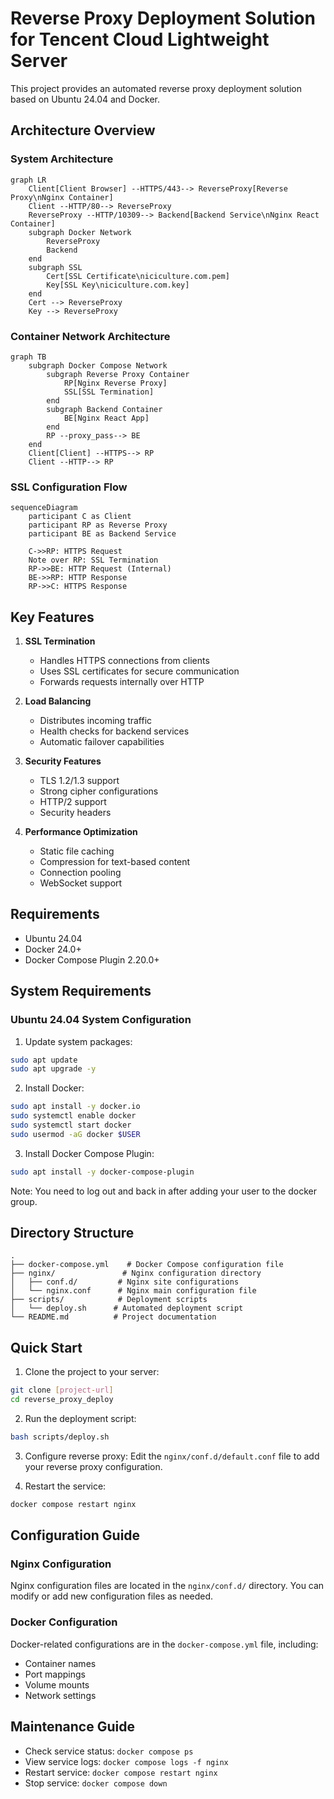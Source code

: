 # Reverse Proxy Deployment Solution for Tencent Cloud Lightweight Server

This project provides an automated reverse proxy deployment solution based on Ubuntu 24.04 and Docker.

## Architecture Overview

### System Architecture
```mermaid
graph LR
    Client[Client Browser] --HTTPS/443--> ReverseProxy[Reverse Proxy\nNginx Container]
    Client --HTTP/80--> ReverseProxy
    ReverseProxy --HTTP/10309--> Backend[Backend Service\nNginx React Container]
    subgraph Docker Network
        ReverseProxy
        Backend
    end
    subgraph SSL
        Cert[SSL Certificate\niciculture.com.pem]
        Key[SSL Key\niciculture.com.key]
    end
    Cert --> ReverseProxy
    Key --> ReverseProxy
```

### Container Network Architecture
```mermaid
graph TB
    subgraph Docker Compose Network
        subgraph Reverse Proxy Container
            RP[Nginx Reverse Proxy]
            SSL[SSL Termination]
        end
        subgraph Backend Container
            BE[Nginx React App]
        end
        RP --proxy_pass--> BE
    end
    Client[Client] --HTTPS--> RP
    Client --HTTP--> RP
```

### SSL Configuration Flow
```mermaid
sequenceDiagram
    participant C as Client
    participant RP as Reverse Proxy
    participant BE as Backend Service
    
    C->>RP: HTTPS Request
    Note over RP: SSL Termination
    RP->>BE: HTTP Request (Internal)
    BE->>RP: HTTP Response
    RP->>C: HTTPS Response
```

## Key Features

1. **SSL Termination**
   - Handles HTTPS connections from clients
   - Uses SSL certificates for secure communication
   - Forwards requests internally over HTTP

2. **Load Balancing**
   - Distributes incoming traffic
   - Health checks for backend services
   - Automatic failover capabilities

3. **Security Features**
   - TLS 1.2/1.3 support
   - Strong cipher configurations
   - HTTP/2 support
   - Security headers

4. **Performance Optimization**
   - Static file caching
   - Compression for text-based content
   - Connection pooling
   - WebSocket support

## Requirements

- Ubuntu 24.04
- Docker 24.0+
- Docker Compose Plugin 2.20.0+

## System Requirements

### Ubuntu 24.04 System Configuration

1. Update system packages:
```bash
sudo apt update
sudo apt upgrade -y
```

2. Install Docker:
```bash
sudo apt install -y docker.io
sudo systemctl enable docker
sudo systemctl start docker
sudo usermod -aG docker $USER
```

3. Install Docker Compose Plugin:
```bash
sudo apt install -y docker-compose-plugin
```

Note: You need to log out and back in after adding your user to the docker group.

## Directory Structure

```
.
├── docker-compose.yml    # Docker Compose configuration file
├── nginx/               # Nginx configuration directory
│   ├── conf.d/         # Nginx site configurations
│   └── nginx.conf      # Nginx main configuration file
├── scripts/            # Deployment scripts
│   └── deploy.sh      # Automated deployment script
└── README.md          # Project documentation
```

## Quick Start

1. Clone the project to your server:
```bash
git clone [project-url]
cd reverse_proxy_deploy
```

2. Run the deployment script:
```bash
bash scripts/deploy.sh
```

3. Configure reverse proxy:
Edit the `nginx/conf.d/default.conf` file to add your reverse proxy configuration.

4. Restart the service:
```bash
docker compose restart nginx
```

## Configuration Guide

### Nginx Configuration

Nginx configuration files are located in the `nginx/conf.d/` directory. You can modify or add new configuration files as needed.

### Docker Configuration

Docker-related configurations are in the `docker-compose.yml` file, including:
- Container names
- Port mappings
- Volume mounts
- Network settings

## Maintenance Guide

- Check service status: `docker compose ps`
- View service logs: `docker compose logs -f nginx`
- Restart service: `docker compose restart nginx`
- Stop service: `docker compose down` 